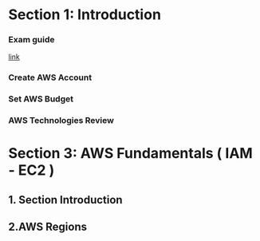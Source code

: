 # Section 1: Introduction

### Exam guide
[link](https://www.google.com)

### Create AWS Account

### Set AWS Budget

### AWS Technologies Review


# Section 3: AWS Fundamentals ( IAM - EC2 )
## 1. Section Introduction
## 2.AWS Regions

